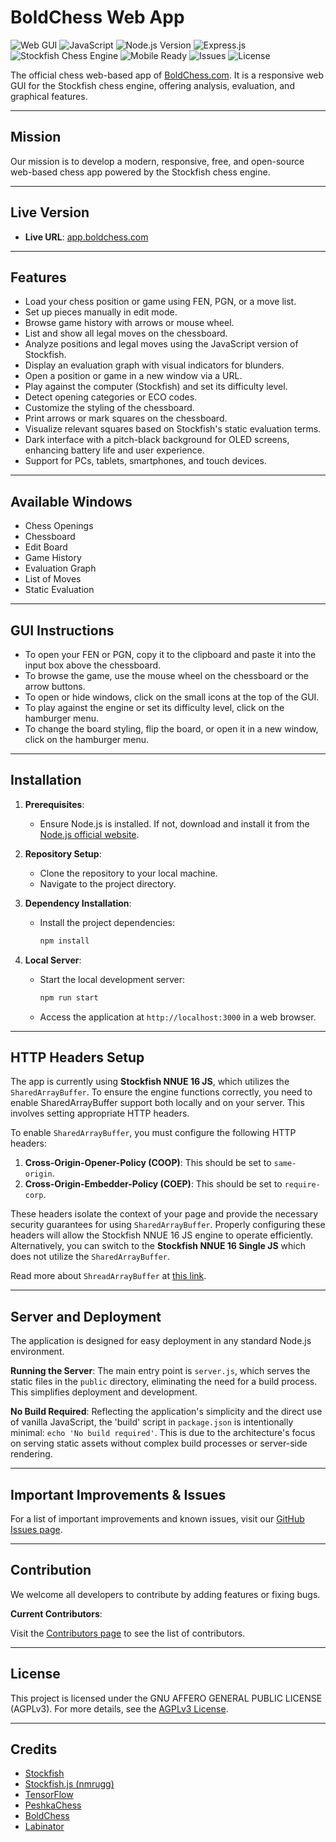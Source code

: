 # BoldChess Web App

![Web GUI](https://img.shields.io/badge/Web_GUI-Responsive-526ba2)
![JavaScript](https://img.shields.io/badge/Language-JavaScript-f0db4f)
![Node.js Version](https://img.shields.io/badge/Node.js-v22.1.0-339933)
![Express.js](https://img.shields.io/badge/Express.js-4.19.2-259dff)
![Stockfish Chess Engine](https://img.shields.io/badge/Stockfish_Version-16-358853)
![Mobile Ready](https://img.shields.io/badge/Mobile_Ready-Yes-985b68)
![Issues](https://img.shields.io/github/issues-search/LabinatorSolutions/boldchess-web-app?label=Known%20Bugs&query=is%3Aissue+is%3Aopen+label%3Abug)
![License](https://img.shields.io/badge/License-AGPL_v3-663366)

The official chess web-based app of [BoldChess.com](https://boldchess.com/).
It is a responsive web GUI for the Stockfish chess engine, offering analysis, evaluation, and graphical features.

---

## Mission

Our mission is to develop a modern, responsive, free, and open-source web-based chess app powered by the Stockfish chess engine.

---

## Live Version

- **Live URL**: [app.boldchess.com](https://app.boldchess.com/)

---

## Features

- Load your chess position or game using FEN, PGN, or a move list.
- Set up pieces manually in edit mode.
- Browse game history with arrows or mouse wheel.
- List and show all legal moves on the chessboard.
- Analyze positions and legal moves using the JavaScript version of Stockfish.
- Display an evaluation graph with visual indicators for blunders.
- Open a position or game in a new window via a URL.
- Play against the computer (Stockfish) and set its difficulty level.
- Detect opening categories or ECO codes.
- Customize the styling of the chessboard.
- Print arrows or mark squares on the chessboard.
- Visualize relevant squares based on Stockfish's static evaluation terms.
- Dark interface with a pitch-black background for OLED screens, enhancing battery life and user experience.
- Support for PCs, tablets, smartphones, and touch devices.

---

## Available Windows

- Chess Openings
- Chessboard
- Edit Board
- Game History
- Evaluation Graph
- List of Moves
- Static Evaluation

---

## GUI Instructions

- To open your FEN or PGN, copy it to the clipboard and paste it into the input box above the chessboard.
- To browse the game, use the mouse wheel on the chessboard or the arrow buttons.
- To open or hide windows, click on the small icons at the top of the GUI.
- To play against the engine or set its difficulty level, click on the hamburger menu.
- To change the board styling, flip the board, or open it in a new window, click on the hamburger menu.

---

## Installation

1. **Prerequisites**:
   - Ensure Node.js is installed. If not, download and install it from the [Node.js official website](https://nodejs.org/).

2. **Repository Setup**:
   - Clone the repository to your local machine.
   - Navigate to the project directory.

3. **Dependency Installation**:
   - Install the project dependencies:
     ```bash
     npm install
     ```

4. **Local Server**:
   - Start the local development server:
     ```bash
     npm run start
     ```
   - Access the application at `http://localhost:3000` in a web browser.

---

## HTTP Headers Setup

The app is currently using **Stockfish NNUE 16 JS**, which utilizes the `SharedArrayBuffer`. To ensure the engine functions correctly, you need to enable SharedArrayBuffer support both locally and on your server. This involves setting appropriate HTTP headers.

To enable `SharedArrayBuffer`, you must configure the following HTTP headers:

1. **Cross-Origin-Opener-Policy (COOP)**: This should be set to `same-origin`.
2. **Cross-Origin-Embedder-Policy (COEP)**: This should be set to `require-corp`.

These headers isolate the context of your page and provide the necessary security guarantees for using `SharedArrayBuffer`. Properly configuring these headers will allow the Stockfish NNUE 16 JS engine to operate efficiently. Alternatively, you can switch to the **Stockfish NNUE 16 Single JS** which does not utilize the `SharedArrayBuffer`.

Read more about `ShreadArrayBuffer` at [this link](https://developer.mozilla.org/en-US/docs/Web/JavaScript/Reference/Global_Objects/SharedArrayBuffer).

---

## Server and Deployment

The application is designed for easy deployment in any standard Node.js environment.

**Running the Server**: The main entry point is `server.js`, which serves the static files in the `public` directory, eliminating the need for a build process. This simplifies deployment and development.

**No Build Required**: Reflecting the application's simplicity and the direct use of vanilla JavaScript, the 'build' script in `package.json` is intentionally minimal: `echo 'No build required'`. This is due to the architecture's focus on serving static assets without complex build processes or server-side rendering.

---

## Important Improvements & Issues

For a list of important improvements and known issues, visit our [GitHub Issues page](https://github.com/LabinatorSolutions/boldchess-web-app/issues).

---

## Contribution

We welcome all developers to contribute by adding features or fixing bugs.

**Current Contributors**:

Visit the [Contributors page](https://github.com/LabinatorSolutions/boldchess-web-app/graphs/contributors) to see the list of contributors.

---

## License

This project is licensed under the GNU AFFERO GENERAL PUBLIC LICENSE (AGPLv3). For more details, see the [AGPLv3 License](https://www.gnu.org/licenses/agpl-3.0.html).

---

## Credits

- [Stockfish](https://github.com/official-stockfish/Stockfish)
- [Stockfish.js (nmrugg)](https://github.com/nmrugg/stockfish.js)
- [TensorFlow](https://github.com/tensorflow/tensorflow)
- [PeshkaChess](https://github.com/hxim/PeshkaChess)
- [BoldChess](https://boldchess.com/)
- [Labinator](https://labinator.com/)

